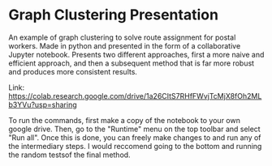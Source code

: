 # Graph Clustering Presentation

An example of graph clustering to solve route assignment for postal workers. Made in python and presented in the form of a collaborative Jupyter notebook. Presents two different approaches, first a more naive and efficient approach, and then a subsequent method that is far more robust and produces more consistent results.

Link: https://colab.research.google.com/drive/1a26CItS7RHfFWvjTcMjX8fOh2MLb3YVu?usp=sharing

To run the commands, first make a copy of the notebook to your own google drive. Then, go to the "Runtime" menu on the top toolbar and select "Run all". Once this is done, you can freely make changes to and run any of the intermediary steps. I would reccomend going to the bottom and running the random testsof the final method.
